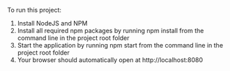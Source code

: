 To run this project:
1. Install NodeJS and NPM
2. Install all required npm packages by running npm install from the command line in the project root folder
3. Start the application by running npm start from the command line in the project root folder
4. Your browser should automatically open at http://localhost:8080